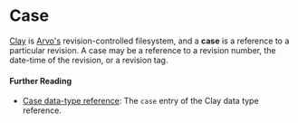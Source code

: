 # Case

[Clay](glossary/clay) is [Arvo's](glossary/arvo) revision-controlled filesystem, and a **case** is a reference to a particular revision. A case may be a reference to a revision number, the date-time of the revision, or a revision tag.

#### Further Reading

- [Case data-type reference](system/kernel/clay/reference/data-types#case-specifying-a-commit): The `case` entry of the Clay data type reference.
